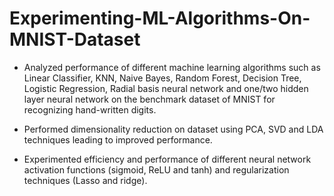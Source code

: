 # Experimenting-ML-Algorithms-On-MNIST-Dataset


- Analyzed performance of different machine learning algorithms such as Linear Classifier, KNN, Naive Bayes, Random Forest, Decision Tree,   Logistic Regression, Radial basis neural network and one/two hidden layer neural network on the benchmark dataset of MNIST for      
  recognizing hand-written digits.

- Performed dimensionality reduction on dataset using PCA, SVD and LDA techniques leading to improved performance.

- Experimented efficiency and performance of different neural network activation functions (sigmoid, ReLU and tanh) and regularization techniques (Lasso and ridge).
